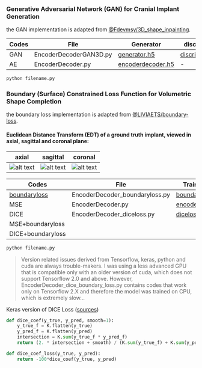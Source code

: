 ### Generative Adversarial Network (GAN) for Cranial Implant Generation
the GAN implementation is adapted from [@Fdevmsy/3D_shape_inpainting](https://github.com/Fdevmsy/3D_shape_inpainting).


| Codes|File| Generator|discriminator|
| ------      | ------ | ------ | ------ |
| GAN | EncoderDecoderGAN3D.py |[generator.h5](https://files.icg.tugraz.at/f/9d5ee3d750294301b1c4/?dl=1)| [discriminator.h5](https://files.icg.tugraz.at/f/c83cf7be4d4246faa137/?dl=1)|
| AE | EncoderDecoder.py|[encoderdecoder.h5](https://files.icg.tugraz.at/f/9e5473d9d1ca4287bdf7/?dl=1)| - |

```python
python filename.py
```

### Boundary (Surface) Constrained Loss Function for Volumetric Shape Completion
the boundary loss implementation is adapted from [@LIVIAETS/boundary-loss](https://github.com/LIVIAETS/boundary-loss).


#### Euclidean Distance Transform (EDT) of a ground truth implant, viewed in axial, sagittal and coronal plane:
| axial| sagittal| coronal|
| ------      | ------ | ------ |
| ![alt text](https://github.com/Jianningli/MIA/blob/add-license-1/source/axial.gif) |![alt text](https://github.com/Jianningli/MIA/blob/add-license-1/source/sagittal.gif)|![alt text](https://github.com/Jianningli/MIA/blob/add-license-1/source/coronal.gif)|





| Codes|File|Trained Model|
| ------      | ------ | ------ |
| [boundaryloss](https://www.sciencedirect.com/science/article/pii/S1361841520302152?via%3Dihub) |EncoderDecoder_boundaryloss.py | [boundaryloss.h5](https://files.icg.tugraz.at/f/774c9d3adca04dcebecf/?dl=1)|
| MSE | EncoderDecoder.py  |[encoderdecoder.h5](https://files.icg.tugraz.at/f/9e5473d9d1ca4287bdf7/?dl=1)|
| DICE | EncoderDecoder_diceloss.py |[diceloss.h5](https://files.icg.tugraz.at/f/2b455ed99bd442fbbeaf/?dl=1)|
| MSE+boundaryloss  |  ||
|DICE+boundaryloss  |  ||

```python
python filename.py
```
> Version related issues derived from Tensorflow, keras, python and cuda are always trouble-makers. I was using a less advanced GPU that is compatible only with an older version of cuda, which does not support Tensorflow 2.0 and above. However, EncoderDecoder_dice_boundary_loss.py contains codes that work only on Tensorflow 2.X and therefore the model was trained on CPU, which is extremely slow...     

Keras version of DICE Loss ([sources](https://github.com/keras-team/keras/issues/3611))
```python
def dice_coef(y_true, y_pred, smooth=1):
    y_true_f = K.flatten(y_true)
    y_pred_f = K.flatten(y_pred)
    intersection = K.sum(y_true_f * y_pred_f)
    return (2. * intersection + smooth) / (K.sum(y_true_f) + K.sum(y_pred_f) + smooth)

def dice_coef_loss(y_true, y_pred):
    return -100*dice_coef(y_true, y_pred)
```

